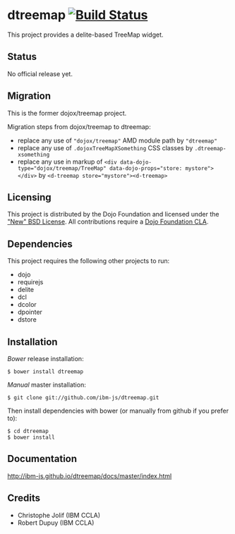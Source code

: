 # dtreemap [![Build Status](https://travis-ci.org/ibm-js/dtreemap.png?branch=master)](https://travis-ci.org/ibm-js/dtreemap)

This project provides a delite-based TreeMap widget.

## Status

No official release yet.

## Migration

This is the former dojox/treemap project.

Migration steps from dojox/treemap to dtreemap:

* replace any use of `"dojox/treemap"` AMD module path by `"dtreemap"`
* replace any use of `.dojoxTreeMapXSomething` CSS classes by `.dtreemap-xsomething`
* replace any use in markup of `<div data-dojo-type="dojox/treemap/TreeMap" data-dojo-props="store: mystore"></div>` by `<d-treemap store="mystore"><d-treemap>`

## Licensing

This project is distributed by the Dojo Foundation and licensed under the ["New" BSD License](./LICENSE).
All contributions require a [Dojo Foundation CLA](http://dojofoundation.org/about/claForm).

## Dependencies

This project requires the following other projects to run:
 * dojo
 * requirejs
 * delite
 * dcl
 * dcolor
 * dpointer
 * dstore

## Installation

_Bower_ release installation:

    $ bower install dtreemap

_Manual_ master installation:

    $ git clone git://github.com/ibm-js/dtreemap.git

Then install dependencies with bower (or manually from github if you prefer to):

	$ cd dtreemap
	$ bower install

## Documentation

http://ibm-js.github.io/dtreemap/docs/master/index.html

## Credits

* Christophe Jolif (IBM CCLA)
* Robert Dupuy (IBM CCLA)

